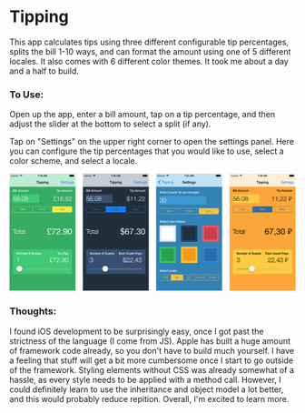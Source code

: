 # Tipping

This app calculates tips using three different configurable tip percentages, splits the bill 1-10 ways, and can format the amount using one of 5 different locales. It also comes with 6 different color themes. It took me about a day and a half to build.

### To Use:

Open up the app, enter a bill amount, tap on a tip percentage, and then adjust the slider at the bottom to select a split (if any).

Tap on "Settings" on the upper right corner to open the settings panel. Here you can configure the tip percentages that you would like to use, select a color scheme, and select a locale.

![Screenshots](https://raw.githubusercontent.com/jtremback/tipping/master/screenshots.png)


### Thoughts:

I found iOS development to be surprisingly easy, once I got past the strictness of the language (I come from JS). Apple has built a huge amount of framework code already, so you don't have to build much yourself. I have a feeling that stuff will get a bit more cumbersome once I start to go outside of the framework. Styling elements without CSS was already somewhat of a hassle, as every style needs to be applied with a method call. However, I could definitely learn to use the inheritance and object model a lot better, and this would probably reduce repition. Overall, I'm excited to learn more.
